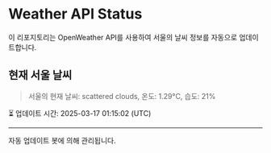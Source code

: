 
# Weather API Status

이 리포지토리는 OpenWeather API를 사용하여 서울의 날씨 정보를 자동으로 업데이트합니다.

## 현재 서울 날씨
> 서울의 현재 날씨: scattered clouds, 온도: 1.29°C, 습도: 21%

⏳ 업데이트 시간: 2025-03-17 01:15:02 (UTC)

---
자동 업데이트 봇에 의해 관리됩니다.
